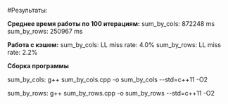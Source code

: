 #Результаты:

**Среднее время работы по 100 итерациям:**
sum_by_cols:        872248 ms
sum_by_rows:       250967 ms

**Работа с кэшем:**
sum_by_cols: LL miss rate:              4.0% 
sum_by_rows: LL miss rate:            2.2%

**Сборка программы**

sum_by_cols:   g++  sum_by_cols.cpp -o sum_by_cols  --std=c++11  -O2

sum_by_rows:  g++  sum_by_rows.cpp -o sum_by_rows  --std=c++11 -O2